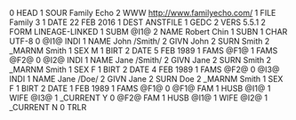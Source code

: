 0 HEAD
1 SOUR Family Echo
2 WWW http://www.familyecho.com/
1 FILE Family 3
1 DATE 22 FEB 2016
1 DEST ANSTFILE
1 GEDC
2 VERS 5.5.1
2 FORM LINEAGE-LINKED
1 SUBM @I1@
2 NAME Robert Chin
1 SUBN
1 CHAR UTF-8
0 @I1@ INDI
1 NAME John /Smith/
2 GIVN John
2 SURN Smith
2 _MARNM Smith
1 SEX M
1 BIRT
2 DATE 5 FEB 1989
1 FAMS @F1@
1 FAMS @F2@
0 @I2@ INDI
1 NAME Jane /Smith/
2 GIVN Jane
2 SURN Smith
2 _MARNM Smith
1 SEX F
1 BIRT
2 DATE 4 FEB 1989
1 FAMS @F2@
0 @I3@ INDI
1 NAME Jane /Doe/
2 GIVN Jane
2 SURN Doe
2 _MARNM Smith
1 SEX F
1 BIRT
2 DATE 1 FEB 1989
1 FAMS @F1@
0 @F1@ FAM
1 HUSB @I1@
1 WIFE @I3@
1 _CURRENT Y
0 @F2@ FAM
1 HUSB @I1@
1 WIFE @I2@
1 _CURRENT N
0 TRLR
